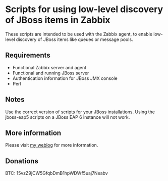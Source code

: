 Scripts for using low-level discovery of JBoss items in Zabbix
==============================================================
These scripts are intended to be used with the Zabbix agent, to enable low-level discovery of JBoss items like queues or message pools. 

Requirements
-----------

* Functional Zabbix server and agent
* Functional and running JBoss server
* Authentication information for JBoss JMX console
* Perl

Notes
-----
Use the correct version of scripts for your JBoss installations. Using the jboss-eap5 scripts on a JBoss EAP 6 instance will not work.

More information
----------------
Please visit [my weblog](http://www.denniskanbier.nl/blog "JBoss and Zabbix") for more information.

Donations
---------
BTC: 15vzZ9jCW5GfqbDmB1hpWDWf5uaj7Neabv
